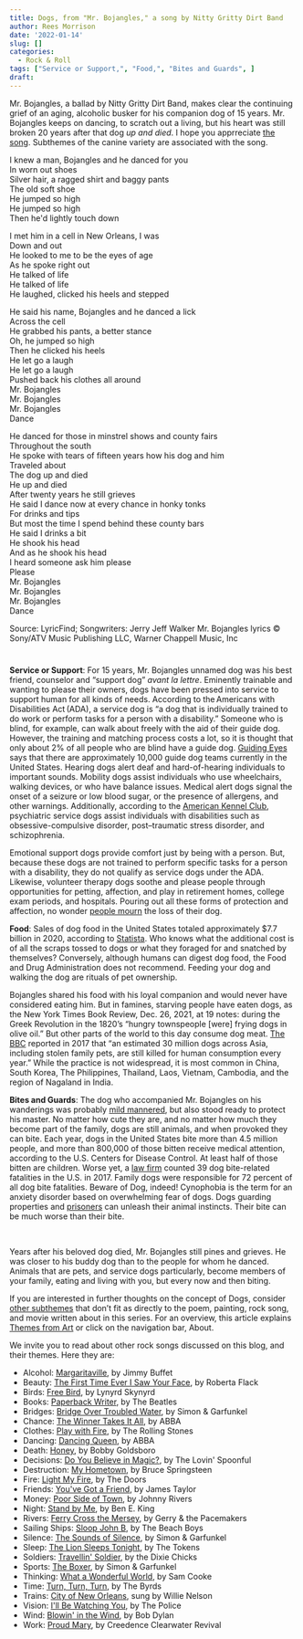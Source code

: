 ```yaml
---
title: Dogs, from "Mr. Bojangles," a song by Nitty Gritty Dirt Band
author: Rees Morrison
date: '2022-01-14'
slug: []
categories:
  - Rock & Roll
tags: ["Service or Support,", "Food,", "Bites and Guards", ]
draft: 
---
```


Mr. Bojangles, a ballad by Nitty Gritty Dirt Band, makes clear the continuing grief of an aging, alcoholic busker for his companion dog of 15 years.   Mr. Bojangles keeps on dancing, to scratch out a living, but his heart was still broken 20 years after that dog *up and died*.  I hope you apprreciate [the song](https://www.youtube.com/watch?v=GyS4V1QMKJM).  Subthemes of the canine variety are associated with the song.

<!--more-->

I knew a man, Bojangles and he danced for you  
In worn out shoes  
Silver hair, a ragged shirt and baggy pants  
The old soft shoe  
He jumped so high  
He jumped so high  
Then he'd lightly touch down

I met him in a cell in New Orleans, I was  
Down and out  
He looked to me to be the eyes of age  
As he spoke right out  
He talked of life  
He talked of life  
He laughed, clicked his heels and stepped

He said his name, Bojangles and he danced a lick  
Across the cell  
He grabbed his pants, a better stance  
Oh, he jumped so high  
Then he clicked his heels  
He let go a laugh  
He let go a laugh  
Pushed back his clothes all around  
Mr. Bojangles  
Mr. Bojangles  
Mr. Bojangles  
Dance

He danced for those in minstrel shows and county fairs  
Throughout the south  
He spoke with tears of fifteen years how his dog and him  
Traveled about  
The dog up and died  
He up and died  
After twenty years he still grieves  
He said I dance now at every chance in honky tonks  
For drinks and tips  
But most the time I spend behind these county bars  
He said I drinks a bit  
He shook his head  
And as he shook his head  
I heard someone ask him please  
Please  
Mr. Bojangles  
Mr. Bojangles  
Mr. Bojangles  
Dance

Source: LyricFind; Songwriters: Jerry Jeff Walker
Mr. Bojangles lyrics © Sony/ATV Music Publishing LLC, Warner Chappell Music, Inc

# <poem lyric end>

**Service or Support**:  For 15 years, Mr. Bojangles unnamed dog was his best friend, counselor and “support dog” *avant la lettre*.  Eminently trainable and wanting to please their owners, dogs have been pressed into service to support human for all kinds of needs.  According to the Americans with Disabilities Act (ADA), a service dog is “a dog that is individually trained to do work or perform tasks for a person with a disability.”  Someone who is blind, for example, can walk about freely with the aid of their guide dog.  However, the training and matching process costs a lot, so it is thought that only about 2% of all people who are blind have a guide dog. [Guiding Eyes](https://www.guidingeyes.org/about/faqs/) says that there are approximately 10,000 guide dog teams currently in the United States.  Hearing dogs alert deaf and hard-of-hearing individuals to important sounds.  Mobility dogs assist individuals who use wheelchairs, walking devices, or who have balance issues.  Medical alert dogs signal the onset of a seizure or low blood sugar, or the presence of allergens, and other warnings. Additionally, according to the [American Kennel Club](https://www.akc.org/expert-advice/training/service-dog-training-101/), psychiatric service dogs assist individuals with disabilities such as obsessive-compulsive disorder, post–traumatic stress disorder, and schizophrenia.  

Emotional support dogs provide comfort just by being with a person. But, because these dogs are not trained to perform specific tasks for a person with a disability, they do not qualify as service dogs under the ADA.   Likewise, volunteer therapy dogs soothe and please people through opportunities for petting, affection, and play in retirement homes, college exam periods, and hospitals.  Pouring out all these forms of protection and affection, no wonder [people mourn](epitaph) the loss of their dog.

**Food**:  Sales of dog food in the United States totaled approximately \$7.7 billion in 2020, according to [Statista](https://www.statista.com/statistics/684855/value-pet-food-sales-value-us-by-category/).  Who knows what the additional cost is of all the scraps tossed to dogs or what they foraged for and snatched by themselves?  Conversely, although humans can digest dog food, the Food and Drug Administration does not recommend.  Feeding your dog and walking the dog are rituals of pet ownership.

Bojangles shared his food with his loyal companion and would never have considered eating him.  But in famines, starving people have eaten dogs, as the New York Times Book Review, Dec. 26, 2021, at 19 notes: during the Greek Revolution in the 1820’s “hungry townspeople [were] frying dogs in olive oil.”  But other parts of the world to this day consume dog meat.  [The BBC](https://www.bbc.com/news/newsbeat-39577557) reported in 2017 that “an estimated 30 million dogs across Asia, including stolen family pets, are still killed for human consumption every year.”  While the practice is not widespread, it is most common in China, South Korea, The Philippines, Thailand, Laos, Vietnam, Cambodia, and the region of Nagaland in India.

**Bites and Guards**:  The dog who accompanied Mr. Bojangles on his wanderings was probably [mild mannered](https://themesfromart.com/post/2022-01-14-dogs-from-la-pont-de-l-europe-by-gustave-caillebotte/dogsbridge/), but also stood ready to protect his master.  No matter how cute they are, and no matter how much they become part of the family, dogs are still animals, and when provoked they can bite.  Each year, dogs in the United States bite more than 4.5 million people, and more than 800,000 of those bitten receive medical attention, according to the U.S. Centers for Disease Control.  At least half of those bitten are children.  Worse yet, a [law firm](https://www.edgarsnyder.com/statistics/dog-bite-statistics.html) counted 39 dog bite-related fatalities in the U.S. in 2017.  Family dogs were responsible for 72 percent of all dog bite fatalities.  Beware of Dog, indeed!   Cynophobia is the term for an anxiety disorder based on overwhelming fear of dogs.  Dogs guarding properties and [prisoners](https://themesfromart.com/post/2022-01-14-dogs-from-cool-hand-luke-a-movie-with-paul-newman/dogscool/) can unleash their animal instincts.  Their bite can be much worse than their bite.

&nbsp;

Years after his beloved dog died, Mr. Bojangles still pines and grieves.  He was closer to his buddy dog than to the people for whom he danced.  Animals that are pets, and service dogs particularly, become members of your family, eating and living with you, but every now and then biting.

If you are interested in further thoughts on the concept of Dogs, consider [other subthemes](https://themesfromart.com/post/2022-01-14-dogs-additional-subthemes/dogsaddl/) that don’t fit as directly to the poem, painting, rock song, and movie written about in this series.  For an overview, this article explains [Themes from Art](http://bit.ly/3sRXopI) or click on the navigation bar, About.

We invite you to read about other rock songs discussed on this blog, and their themes.  Here they are: 


* Alcohol: [Margaritaville](https://themesfromart.com/post/2021-02-01-alcohol-margaritaville-buffet/alcoholmargarita/), by Jimmy Buffet
* Beauty: [The First Time Ever I Saw Your Face](https://themesfromart.com/post/2021-04-21-beautyflack/beautyflack/), by Roberta Flack
* Birds: [Free Bird]( https://themesfromart.com/post/2021-06-07-birds-free-bird-a-song-by-lynyrd-skynyrd/birdsfreebird/), by Lynyrd Skynyrd
* Books: [Paperback Writer](https://themesfromart.com/post/2022-01-02-books-from-paperback-rider-by-the-beatles/bookspaperback/), by The Beatles
* Bridges: [Bridge Over Troubled Water](https://themesfromart.com/post/2021-07-26-bridges-from-bridge-over-troubled-waters-a-song-by-simon-garfunkel/bridgestroubled/), by Simon & Garfunkel
* Chance: [The Winner Takes It All](https://themesfromart.com/post/2021-03-14-chancechurch/chancechurch/), by ABBA
* Clothes: [Play with Fire](https://themesfromart.com/post/2021-08-30-clothes-from-play-with-fire-a-song-by-the-rolling-stones/clothesfire/), by The Rolling Stones
* Dancing: [Dancing Queen](https://themesfromart.com/post/2021-09-10-dancing-from-dancing-queen-a-song-by-abba/dancingabba/), by ABBA
* Death: [Honey](https://themesfromart.com/post/2021-05-03-death-from-honey-sung-by-bobby-goldsboro/deathhoney/), by Bobby Goldsboro
* Decisions: [Do You Believe in Magic?](https://themesfromart.com/post/2021-02-08-decisions-from-do-you-believe-in-magic-a-song-by-the-lovin-spoonful/decisionsmagicspoonful/), by The Lovin' Spoonful
* Destruction:	[My Hometown](https://themesfromart.com/post/2021-02-18-destruction-from-my-hometown-a-rock-ballad-by-bruce-springsteen/destructhometown/), by Bruce Springsteen
* Fire: [Light My Fire](https://themesfromart.com/post/2021-12-17-fire-from-light-my-fire-a-song-by-the-doors/firedoors/), by The Doors
* Friends: [You've Got a Friend](https://themesfromart.com/post/2021-06-20-friends-you-ve-got-a-friend-a-song-by-carol-king-sung-by-james-taylor/friendstaylor/), by James Taylor
* Money: [Poor Side of Town](https://themesfromart.com/post/2021-10-15-money-from-poor-side-of-town-a-song-by-johnny-rivers/moneypoor/), by Johnny Rivers
* Night: [Stand by Me](https://themesfromart.com/post/2021-11-05-night-from-stand-by-me-a-song-sung-by-ben-e-king/nightstand/), by Ben E. King
* Rivers: [Ferry Cross the Mersey](https://themesfromart.com/post/2021-10-02-rivers-from-ferry-cross-the-mersey-a-song-by-gerry-the-pacemakers/riversferry/), by Gerry & the Pacemakers
* Sailing Ships: [Sloop John B](https://themesfromart.com/post/2021-06-27-sailingships-from-sloop-john-b-a-rock-song-by-the-beach-boys/sailingshipsjohnb/), by The Beach Boys
* Silence: [The Sounds of Silence](https://themesfromart.com/post/2021-04-08-silencesounds/silencesounds/), by Simon & Garfunkel
* Sleep: [The Lion Sleeps Tonight](https://themesfromart.com/post/2021-09-22-sleep-from-the-lion-sleeps-tonight-a-song-by-the-tokens/sleeplion/), by The Tokens
* Soldiers: [Travellin' Soldier](https://themesfromart.com/post/2021-08-02-soldiers-from-travellin-soldier-a-song-by-the-chicks/soldierschicks/), by the Dixie Chicks
* Sports: [The Boxer](https://themesfromart.com/post/2021-07-12-sports-from-the-boxer-a-song-by-simon-garfunkel/sportsboxer/), by Simon & Garfunkel
* Thinking: [What a Wonderful World](https://themesfromart.com/post/2021-11-22-thinking-what-a-wonderful-world-a-song-sung-by-sam-cooke/thinkingwonderful/), by Sam Cooke
* Time:	[Turn, Turn, Turn](https://themesfromart.com/post/2021-03-08-time-from-turn-turn-turn-by-the-byrds/timeturnturn/), by The Byrds
* Trains: [City of New Orleans](https://themesfromart.com/post/2021-05-10-trainsorleans/trainsorleans/), sung by Willie Nelson
* Vision: [I'll Be Watching You](https://themesfromart.com/post/2021-12-03-vision-from-i-ll-be-watching-you-a-song-by-the-police/visionwatching/), by The Police
* Wind: [Blowin' in the Wind](https://themesfromart.com/post/2021-08-12-wind-from-blowin-in-the-wind-a-song-by-bob-dylan/windblowin/), by Bob Dylan
* Work:	 [Proud Mary](https://themesfromart.com/post/2021-02-26-workproud/workproud/), by Creedence Clearwater Revival